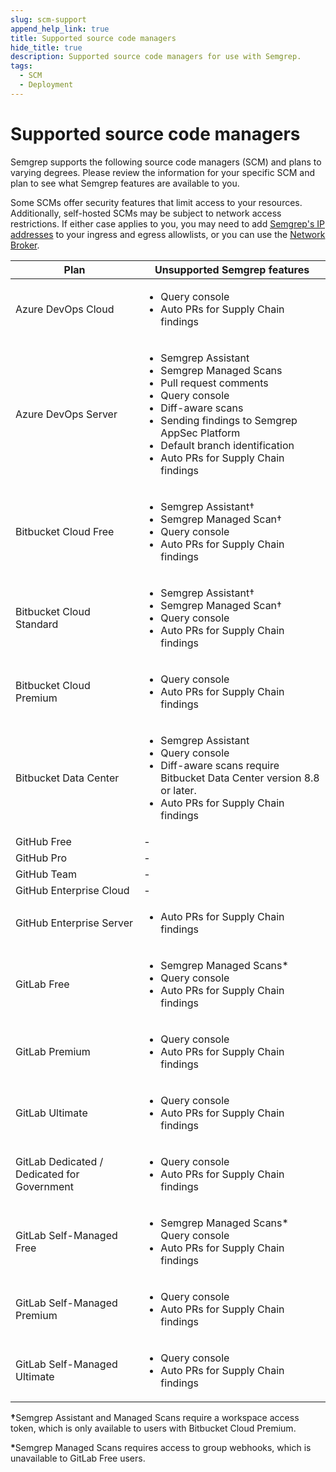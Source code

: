 ```yaml
---
slug: scm-support
append_help_link: true
title: Supported source code managers
hide_title: true
description: Supported source code managers for use with Semgrep.
tags:
  - SCM
  - Deployment
---
```


# Supported source code managers

Semgrep supports the following source code managers (SCM) and plans to varying degrees. Please review the information for your specific SCM and plan to see what Semgrep features are available to you.

Some SCMs offer security features that limit access to your resources. Additionally, self-hosted SCMs may be subject to network access restrictions. If either case applies to you, you may need to add [Semgrep's IP addresses](/deployment/checklist#ip-addresses) to your ingress and egress allowlists, or you can use the [Network Broker](/semgrep-ci/network-broker).

| Plan | Unsupported Semgrep features |
| - | - |
| Azure DevOps Cloud | <ul><li>Query console</li><li>Auto PRs for Supply Chain findings</li></ul> |
| Azure DevOps Server | <ul><li>Semgrep Assistant</li><li>Semgrep Managed Scans</li><li>Pull request comments</li><li>Query console</li><li>Diff-aware scans</li><li>Sending findings to Semgrep AppSec Platform</li><li>Default branch identification</li><li>Auto PRs for Supply Chain findings</li></ul> |
| Bitbucket Cloud Free | <ul><li>Semgrep Assistant†</li><li> Semgrep Managed Scan†</li><li> Query console</li><li>Auto PRs for Supply Chain findings</li></ul> |
| Bitbucket Cloud Standard | <ul><li>Semgrep Assistant†</li><li>Semgrep Managed Scan†</li><li> Query console</li><li>Auto PRs for Supply Chain findings</li></ul> |
| Bitbucket Cloud Premium | <ul><li>Query console</li><li>Auto PRs for Supply Chain findings</li></ul> |
| Bitbucket Data Center | <ul><li>Semgrep Assistant</li><li>Query console</li><li>Diff-aware scans require Bitbucket Data Center version 8.8 or later.</li><li>Auto PRs for Supply Chain findings</li></ul> |
| GitHub Free | - |
| GitHub Pro | - |
| GitHub Team | - |
| GitHub Enterprise Cloud | - |
| GitHub Enterprise Server | <ul><li>Auto PRs for Supply Chain findings</li></ul> |
| GitLab Free | <ul><li>Semgrep Managed Scans*</li><li> Query console</li><li>Auto PRs for Supply Chain findings</li></ul> |
| GitLab Premium | <ul><li>Query console</li><li>Auto PRs for Supply Chain findings</li></ul> |
| GitLab Ultimate | <ul><li>Query console</li><li>Auto PRs for Supply Chain findings</li></ul> |
| GitLab Dedicated / Dedicated for Government | <ul><li>Query console</li><li>Auto PRs for Supply Chain findings</li></ul> |
| GitLab Self-Managed Free | <ul><li>Semgrep Managed Scans*<br /> Query console</li><li>Auto PRs for Supply Chain findings</li></ul> |
| GitLab Self-Managed Premium | <ul><li>Query console</li><li>Auto PRs for Supply Chain findings</li></ul> |
| GitLab Self-Managed Ultimate | <ul><li>Query console</li><li>Auto PRs for Supply Chain findings</li></ul> |

<strong>†</strong>Semgrep Assistant and Managed Scans require a workspace access token, which is only available to users with Bitbucket Cloud Premium.

<strong>*</strong>Semgrep Managed Scans requires access to group webhooks, which is unavailable to GitLab Free users. 

<!--
## Azure DevOps

| Plan | Unsupported Semgrep features |
| - | - |
| Azure DevOps Cloud | - |
| Azure DevOps Server | Semgrep Assistant<br /> Semgrep Managed Scans<br /> Pull request comments |

## Bitbucket

| Plan | Unsupported Semgrep features |
| - | - |
| Bitbucket Cloud Free | †Semgrep Assistant<br /> †Semgrep Managed Scan |
| Bitbucket Cloud Standard | †Semgrep Assistant<br /> †Semgrep Managed Scan |
| Bitbucket Cloud Premium | - |
| Bitbucket Data Center | Semgrep Assistant<br /> Diff-aware scans require Bitbucket Data Center version 8.8 or later. |

†Semgrep Assistant and Managed Scans require a workspace access token, which is only available to users with Bitbucket Cloud Premium.

## GitHub

| Plan | Unsupported Semgrep features |
| - | - |
| GitHub Free | - |
| GitHub Pro | - |
| GitHub Team | - |
| GitHub Enterprise Cloud | - |
| GitHub Enterprise Server | - |

Query console is available only to users with GitHub-hosted plans, such as Free, Pro, Team, and Enterprise Cloud.

## GitLab

| Plan | Unsupported Semgrep features |
| - | - |
| GitLab Free | *Semgrep Managed Scans |
| GitLab Premium | - |
| GitLab Ultimate | - |
| GitLab Dedicated / Dedicated for Government | - |
| GitLab Self-Managed Free | *Semgrep Managed Scans |
| GitLab Self-Managed Premium | - |
| GitLab Self-Managed Ultimate | - |

*Semgrep Managed Scans requires access to group webhooks, which is unavailable to GitLab Free users. 
-->